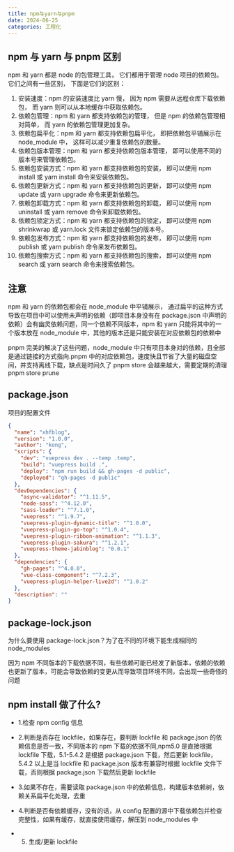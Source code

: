 ```yaml
---
title: npm与yarn与pnpm
date: 2024-06-25
categories: 工程化
---
```


## npm 与 yarn 与 pnpm 区别

npm 和 yarn 都是 node 的包管理工具， 它们都用于管理 node 项目的依赖包。 它们之间有一些区别， 下面是它们的区别：

1. 安装速度：npm 的安装速度比 yarn 慢， 因为 npm 需要从远程仓库下载依赖包， 而 yarn 则可以从本地缓存中获取依赖包。
2. 依赖包管理：npm 和 yarn 都支持依赖包的管理， 但是 npm 的依赖包管理相对简单， 而 yarn 的依赖包管理更加复杂。
3. 依赖包扁平化：npm 和 yarn 都支持依赖包扁平化， 即把依赖包平铺展示在 node_module 中， 这样可以减少重复依赖包的数量。
4. 依赖包版本管理：npm 和 yarn 都支持依赖包版本管理， 即可以使用不同的版本号来管理依赖包。
5. 依赖包安装方式：npm 和 yarn 都支持依赖包的安装， 即可以使用 npm install 或 yarn install 命令来安装依赖包。
6. 依赖包更新方式：npm 和 yarn 都支持依赖包的更新， 即可以使用 npm update 或 yarn upgrade 命令来更新依赖包。
7. 依赖包卸载方式：npm 和 yarn 都支持依赖包的卸载， 即可以使用 npm uninstall 或 yarn remove 命令来卸载依赖包。
8. 依赖包锁定方式：npm 和 yarn 都支持依赖包的锁定， 即可以使用 npm shrinkwrap 或 yarn.lock 文件来锁定依赖包的版本号。
9. 依赖包发布方式：npm 和 yarn 都支持依赖包的发布， 即可以使用 npm publish 或 yarn publish 命令来发布依赖包。
10. 依赖包搜索方式：npm 和 yarn 都支持依赖包的搜索， 即可以使用 npm search 或 yarn search 命令来搜索依赖包。

## 注意

npm 和 yarn 的依赖包都会在 node_module 中平铺展示， 通过扁平的这种方式导致在项目中可以使用未声明的依赖（即项目本身没有在 package.json 中声明的依赖）会有幽灵依赖问题，同一个依赖不同版本，npm 和 yarn 只能将其中的一个版本放在 node_module 中，其他的版本还是只能安装在对应依赖包的依赖中

pnpm 完美的解决了这些问题，node_module 中只有项目本身对的依赖，且全部是通过链接的方式指向.pnpm 中的对应依赖包，速度快且节省了大量的磁盘空间，并支持离线下载，缺点是时间久了 pnpm store 会越来越大，需要定期的清理 pnpm store prune

## package.json

项目的配置文件

```json
{
  "name": "xhfblog",
  "version": "1.0.0",
  "author": "kong",
  "scripts": {
    "dev": "vuepress dev . --temp .temp",
    "build": "vuepress build .",
    "deploy": "npm run build && gh-pages -d public",
    "deployed": "gh-pages -d public"
  },
  "devDependencies": {
    "async-validator": "^1.11.5",
    "node-sass": "^4.12.0",
    "sass-loader": "^7.1.0",
    "vuepress": "^1.9.7",
    "vuepress-plugin-dynamic-title": "^1.0.0",
    "vuepress-plugin-go-top": "^1.0.4",
    "vuepress-plugin-ribbon-animation": "^1.1.3",
    "vuepress-plugin-sakura": "^1.2.1",
    "vuepress-theme-jabinblog": "0.0.1"
  },
  "dependencies": {
    "gh-pages": "^4.0.0",
    "vue-class-component": "^7.2.3",
    "vuepress-plugin-helper-live2d": "^1.0.2"
  },
  "description": ""
}
```

## package-lock.json

为什么要使用 package-lock.json？为了在不同的环境下能生成相同的 node_modules

因为 npm 不同版本的下载依据不同，有些依赖可能已经发了新版本，依赖的依赖也更新了版本，可能会导致依赖的变更从而导致项目环境不同，会出现一些奇怪的问题

## npm install 做了什么?

- 1.检查 npm config 信息

- 2.判断是否存在 lockfile，如果存在，要判断 lockfile 和 package.json 的依赖信息是否一致，不同版本的 npm 下载的依据不同,npm5.0 是直接根据 lockfile 下载，5.1-5.4.2 是根据 package.json 下载，然后更新 lockfile，5.4.2 以上是当 lockfile 和 package.json 版本有兼容时根据 lockfile 文件下载，否则根据 package.json 下载然后更新 lockfile

- 3.如果不存在，需要读取 package.json 中的依赖信息，构建版本依赖树，依赖关系扁平化处理，去重

- 4.判断是否有依赖缓存，没有的话，从 config 配置的源中下载依赖包并检查完整性，如果有缓存，就直接使用缓存，解压到 node_modules 中

- 5. 生成/更新 lockfile
